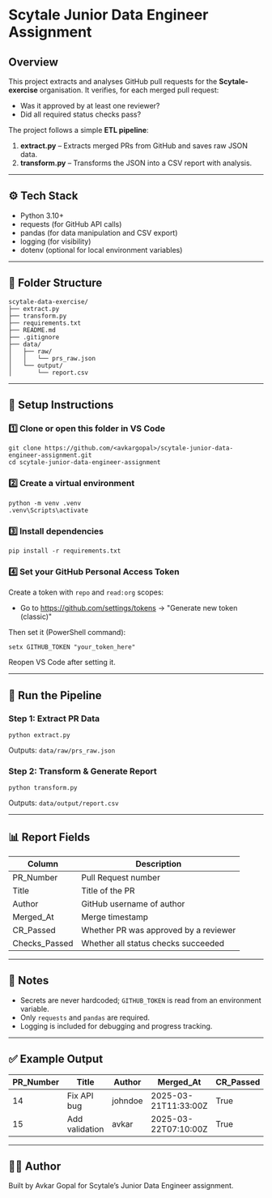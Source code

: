 # Scytale Junior Data Engineer Assignment

## Overview
This project extracts and analyses GitHub pull requests for the **Scytale-exercise** organisation.
It verifies, for each merged pull request:
- Was it approved by at least one reviewer?
- Did all required status checks pass?

The project follows a simple **ETL pipeline**:
1. **extract.py** – Extracts merged PRs from GitHub and saves raw JSON data.
2. **transform.py** – Transforms the JSON into a CSV report with analysis.

---

## ⚙️ Tech Stack
- Python 3.10+
- requests (for GitHub API calls)
- pandas (for data manipulation and CSV export)
- logging (for visibility)
- dotenv (optional for local environment variables)

---

## 📁 Folder Structure
```
scytale-data-exercise/
├── extract.py
├── transform.py
├── requirements.txt
├── README.md
├── .gitignore
├── data/
│   ├── raw/
│   │   └── prs_raw.json
│   └── output/
│       └── report.csv
```

---

## 🚀 Setup Instructions

### 1️⃣ Clone or open this folder in VS Code
```
git clone https://github.com/<avkargopal>/scytale-junior-data-engineer-assignment.git
cd scytale-junior-data-engineer-assignment
```

### 2️⃣ Create a virtual environment
```
python -m venv .venv
.venv\Scripts\activate
```

### 3️⃣ Install dependencies
```
pip install -r requirements.txt
```

### 4️⃣ Set your GitHub Personal Access Token
Create a token with `repo` and `read:org` scopes:
- Go to https://github.com/settings/tokens → "Generate new token (classic)"

Then set it (PowerShell command):
```
setx GITHUB_TOKEN "your_token_here"
```

Reopen VS Code after setting it.

---

## 🧩 Run the Pipeline

### Step 1: Extract PR Data
```
python extract.py
```
Outputs: `data/raw/prs_raw.json`

### Step 2: Transform & Generate Report
```
python transform.py
```
Outputs: `data/output/report.csv`

---

## 📊 Report Fields
| Column | Description |
|---------|--------------|
| PR_Number | Pull Request number |
| Title | Title of the PR |
| Author | GitHub username of author |
| Merged_At | Merge timestamp |
| CR_Passed | Whether PR was approved by a reviewer |
| Checks_Passed | Whether all status checks succeeded |

---

## 🧠 Notes
- Secrets are never hardcoded; `GITHUB_TOKEN` is read from an environment variable.
- Only `requests` and `pandas` are required.
- Logging is included for debugging and progress tracking.

---

## ✅ Example Output
| PR_Number | Title | Author | Merged_At | CR_Passed | Checks_Passed |
|------------|--------|---------|------------|------------|----------------|
| 14 | Fix API bug | johndoe | 2025-03-21T11:33:00Z | True | True |
| 15 | Add validation | avkar | 2025-03-22T07:10:00Z | True | False |

---

## 👨‍💻 Author
Built by Avkar Gopal for Scytale’s Junior Data Engineer assignment.
